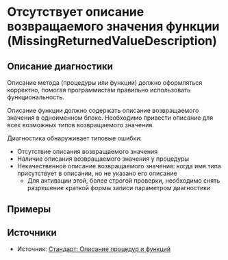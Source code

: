 # Отсутствует описание возвращаемого значения функции (MissingReturnedValueDescription)

<!-- Блоки выше заполняются автоматически, не трогать -->
## Описание диагностики
<!-- Описание диагностики заполняется вручную. Необходимо понятным языком описать смысл и схему работу -->

Описание метода (процедуры или функции) должно оформляться корректно, помогая программистам правильно использовать функциональность.

Описание функции должно содержать описание возвращаемого значения в одноименном блоке. Необходимо привести описание для всех возможных типов возвращаемого значения.

Диагностика обнаруживает типовые ошибки:

- Отсутствие описания возвращаемого значения
- Наличие описания возвращаемого значения у процедуры
- Некачественное описание возвращаемого значения: когда имя типа присутствует в описании, но не указано его описание
  - Для активации этой, более строгой проверки, необходимо снять разрешение краткой формы записи параметром диагностики

## Примеры
<!-- В данном разделе приводятся примеры, на которые диагностика срабатывает, а также можно привести пример, как можно исправить ситуацию -->

## Источники
<!-- Необходимо указывать ссылки на все источники, из которых почерпнута информация для создания диагностики -->
<!-- Примеры источников

* Источник: [Стандарт: Тексты модулей](https://its.1c.ru/db/v8std#content:456:hdoc)
* Полезная информация: [Отказ от использования модальных окон](https://its.1c.ru/db/metod8dev#content:5272:hdoc)
* Источник: [Cognitive complexity, ver. 1.4](https://www.sonarsource.com/docs/CognitiveComplexity.pdf) -->

* Источник: [Стандарт: Описание процедур и функций](https://its.1c.ru/db/v8std#content:453:hdoc)
